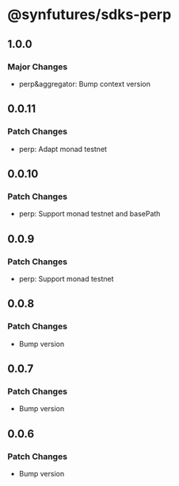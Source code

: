 # @synfutures/sdks-perp

## 1.0.0

### Major Changes

- perp&aggregator: Bump context version

## 0.0.11

### Patch Changes

- perp: Adapt monad testnet

## 0.0.10

### Patch Changes

- perp: Support monad testnet and basePath

## 0.0.9

### Patch Changes

- perp: Support monad testnet

## 0.0.8

### Patch Changes

- Bump version

## 0.0.7

### Patch Changes

- Bump version

## 0.0.6

### Patch Changes

- Bump version
